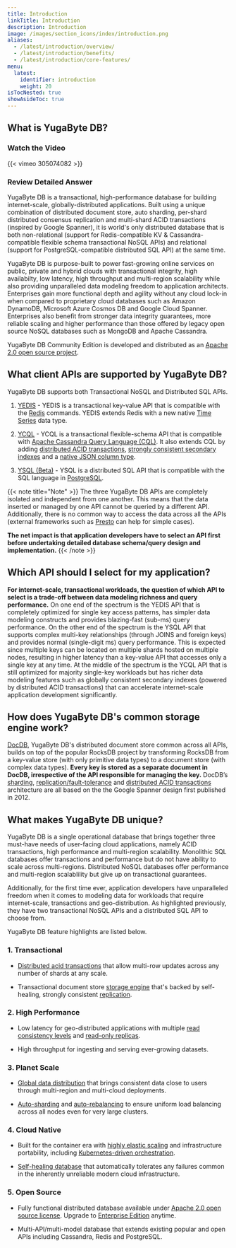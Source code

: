 ```yaml
---
title: Introduction
linkTitle: Introduction
description: Introduction
image: /images/section_icons/index/introduction.png
aliases:
  - /latest/introduction/overview/
  - /latest/introduction/benefits/
  - /latest/introduction/core-features/
menu:
  latest:
    identifier: introduction
    weight: 20
isTocNested: true
showAsideToc: true
---
```


## What is YugaByte DB?

### Watch the Video

<div class="video-wrapper">
{{< vimeo 305074082 >}}
</div>

### Review Detailed Answer

YugaByte DB is a transactional, high-performance database for building internet-scale, globally-distributed applications. Built using a unique combination of distributed document store, auto sharding, per-shard distributed consensus replication and multi-shard ACID transactions (inspired by Google Spanner), it is world's only distributed database that is both non-relational (support for Redis-compatible KV & Cassandra-compatible flexible schema transactional NoSQL APIs) and relational (support for PostgreSQL-compatible distributed SQL API) at the same time. 

YugaByte DB is purpose-built to power fast-growing online services on public, private and hybrid clouds with transactional integrity, high availabilty, low latency, high throughput and multi-region scalability while also providing unparalleled data modeling freedom to application architects. Enterprises gain more functional depth and agility without any cloud lock-in when compared to proprietary cloud databases such as Amazon DynamoDB, Microsoft Azure Cosmos DB and Google Cloud Spanner. Enterprises also benefit from stronger data integrity guarantees, more reliable scaling and higher performance than those offered by legacy open source NoSQL databases such as MongoDB and Apache Cassandra. 

YugaByte DB Community Edition is developed and distributed as an [Apache 2.0 open source project](https://github.com/YugaByte/yugabyte-db/).

## What client APIs are supported by YugaByte DB?

YugaByte DB supports both Transactional NoSQL and Distributed SQL APIs. 

1. [YEDIS](../api/redis/) - YEDIS is a transactional key-value API that is compatible with the [Redis](https://redis.io/commands) commands. YEDIS extends Redis with a new native [Time Series](https://blog.yugabyte.com/extending-redis-with-a-native-time-series-data-type-e5483c7116f8) data type.

2. [YCQL](../api/cassandra/) - YCQL is a transactional flexible-schema API that is compatible with [Apache Cassandra Query Language (CQL)](https://docs.datastax.com/en/cql/3.1/cql/cql_reference/cqlReferenceTOC.html). It also extends CQL by adding [distributed ACID transactions](../explore/transactional/acid-transactions/), [strongly consistent secondary indexes](../explore/transactional/secondary-indexes/) and a [native JSON column type](../explore/transactional/json-documents/).

3. [YSQL (Beta)](../../api/postgresql/) - YSQL is a distributed SQL API that is compatible with the SQL language in [PostgreSQL](https://www.postgresql.org/docs/10/sql-syntax.html).


{{< note title="Note" >}}
The three YugaByte DB APIs are completely isolated and independent from one another. This means that the data inserted or managed by one API cannot be queried by a different API. Additionally, there is no common way to access the data across all the APIs (external frameworks such as [Presto](../develop/ecosystem-integrations/presto/) can help for simple cases). 

<b>The net impact is that application developers have to select an API first before undertaking detailed database schema/query design and implementation.</b>
{{< /note >}}


## Which API should I select for my application?

**For internet-scale, transactional workloads, the question of which API to select is a trade-off between data modeling richness and query performance.** On one end of the spectrum is the YEDIS API that is completely optimized for single key access patterns, has simpler data modeling constructs and provides blazing-fast (sub-ms) query performance. On the other end of the spectrum is the YSQL API that supports complex multi-key relationships (through JOINS and foreign keys) and provides normal (single-digit ms) query performance. This is expected since multiple keys can be located on multiple shards hosted on multiple nodes, resulting in higher latency than a key-value API that accesses only a single key at any time. At the middle of the spectrum is the YCQL API that is still optimized for majority single-key workloads but has richer data modeling features such as globally consistent secondary indexes (powered by distributed ACID transactions) that can accelerate internet-scale application development significantly.

## How does YugaByte DB's common storage engine work?

[DocDB](../architecture/concepts/persistence/), YugaByte DB's distributed document store common across all APIs, builds on top of the popular RocksDB project by transforming RocksDB from a key-value store (with only primitive data types) to a document store (with complex data types). **Every key is stored as a separate document in DocDB, irrespective of the API responsible for managing the key.** DocDB’s [sharding](../architecture/concepts/sharding/), [replication/fault-tolerance](../architecture/concepts/replication/) and [distributed ACID transactions](../architecture/transactions/distributed-txns/) architecture are all based on the the Google Spanner design first published in 2012.

## What makes YugaByte DB unique?

YugaByte DB is a single operational database that brings together three must-have needs of user-facing cloud applications, namely ACID transactions, high performance and multi-region scalability. Monolithic SQL databases offer transactions and performance but do not have ability to scale across multi-regions. Distributed NoSQL databases offer performance and multi-region scalablility but give up on transactional guarantees.

Additionally, for the first time ever, application developers have unparalleled freedom when it comes to modeling data for workloads that require internet-scale, transactions and geo-distribution. As highlighted previously, they have two transactional NoSQL APIs and a distributed SQL API to choose from.

YugaByte DB feature highlights are listed below.

### 1. Transactional

- [Distributed acid transactions](../explore/transactional/) that allow multi-row updates across any number of shards at any scale.

- Transactional document store [storage engine](../architecture/concepts/persistence/) that's backed by self-healing, strongly consistent [replication](../architecture/concepts/replication/).

### 2. High Performance

- Low latency for geo-distributed applications with multiple [read consistency levels](../architecture/concepts/replication/#tunable-read-consistency) and [read-only replicas](../architecture/concepts/replication/#read-only-replicas).

- High throughput for ingesting and serving ever-growing datasets.

### 3. Planet Scale

- [Global data distribution](../explore/planet-scale/global-distribution/) that brings consistent data close to users through multi-region and multi-cloud deployments.

- [Auto-sharding](../explore/planet-scale/auto-sharding/) and [auto-rebalancing](../explore/planet-scale/auto-rebalancing/) to ensure uniform load balancing across all nodes even for very large clusters.

### 4. Cloud Native

- Built for the container era with [highly elastic scaling](../explore/cloud-native/linear-scalability/) and infrastructure portability, including [Kubernetes-driven orchestration](../quick-start/install/#kubernetes).

- [Self-healing database](../explore/cloud-native/fault-tolerance/) that automatically tolerates any failures common in the inherently unreliable modern cloud infrastructure.

### 5. Open Source

- Fully functional distributed database available under [Apache 2.0 open source license](https://github.com/YugaByte/yugabyte-db/). Upgrade to [Enterprise Edition](https://www.yugabyte.com/product/compare/) anytime.

- Multi-API/multi-model database that extends existing popular and open APIs including Cassandra, Redis and PostgreSQL.
